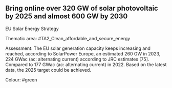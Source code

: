 ## Bring online over 320 GW of solar photovoltaic by 2025 and almost 600 GW by 2030
EU Solar Energy Strategy

Thematic area: #TA2_Clean_affordable_and_secure_energy

Assessment: The EU solar generation capacity keeps increasing and reached, according to SolarPower Europe, an estimated 260 GW in 2023, 224 GWac (ac: alternating current) according to JRC estimates [75]. Compared to 177 GWac (ac: alternating current) in 2022. Based on the latest data, the 2025 target could be achieved.

Colour: #green